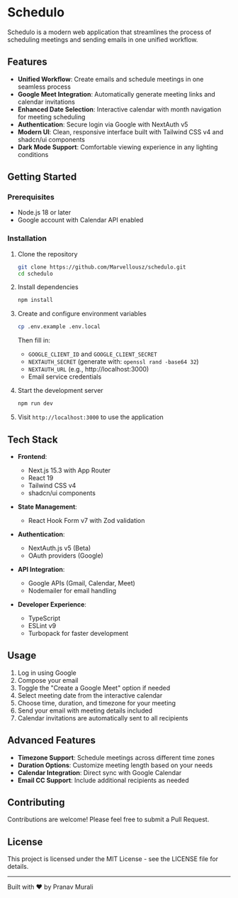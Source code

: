 # Schedulo

Schedulo is a modern web application that streamlines the process of scheduling meetings and sending emails in one unified workflow.

## Features

- **Unified Workflow**: Create emails and schedule meetings in one seamless process
- **Google Meet Integration**: Automatically generate meeting links and calendar invitations
- **Enhanced Date Selection**: Interactive calendar with month navigation for meeting scheduling
- **Authentication**: Secure login via Google with NextAuth v5
- **Modern UI**: Clean, responsive interface built with Tailwind CSS v4 and shadcn/ui components
- **Dark Mode Support**: Comfortable viewing experience in any lighting conditions

## Getting Started

### Prerequisites

- Node.js 18 or later
- Google account with Calendar API enabled

### Installation

1. Clone the repository
   ```bash
   git clone https://github.com/Marvellousz/schedulo.git
   cd schedulo
   ```

2. Install dependencies
   ```bash
   npm install
   ```

3. Create and configure environment variables
   ```bash
   cp .env.example .env.local
   ```
   
   Then fill in:
   - `GOOGLE_CLIENT_ID` and `GOOGLE_CLIENT_SECRET`
   - `NEXTAUTH_SECRET` (generate with: `openssl rand -base64 32`)
   - `NEXTAUTH_URL` (e.g., http://localhost:3000)
   - Email service credentials

4. Start the development server
   ```bash
   npm run dev
   ```

5. Visit `http://localhost:3000` to use the application

## Tech Stack

- **Frontend**: 
  - Next.js 15.3 with App Router
  - React 19
  - Tailwind CSS v4
  - shadcn/ui components

- **State Management**:
  - React Hook Form v7 with Zod validation

- **Authentication**: 
  - NextAuth.js v5 (Beta)
  - OAuth providers (Google)

- **API Integration**:
  - Google APIs (Gmail, Calendar, Meet)
  - Nodemailer for email handling

- **Developer Experience**:
  - TypeScript
  - ESLint v9
  - Turbopack for faster development

## Usage

1. Log in using Google
2. Compose your email 
3. Toggle the "Create a Google Meet" option if needed
4. Select meeting date from the interactive calendar
5. Choose time, duration, and timezone for your meeting
6. Send your email with meeting details included
7. Calendar invitations are automatically sent to all recipients

## Advanced Features

- **Timezone Support**: Schedule meetings across different time zones
- **Duration Options**: Customize meeting length based on your needs
- **Calendar Integration**: Direct sync with Google Calendar
- **Email CC Support**: Include additional recipients as needed

## Contributing

Contributions are welcome! Please feel free to submit a Pull Request.

## License

This project is licensed under the MIT License - see the LICENSE file for details.

---

Built with ❤️ by Pranav Murali 

